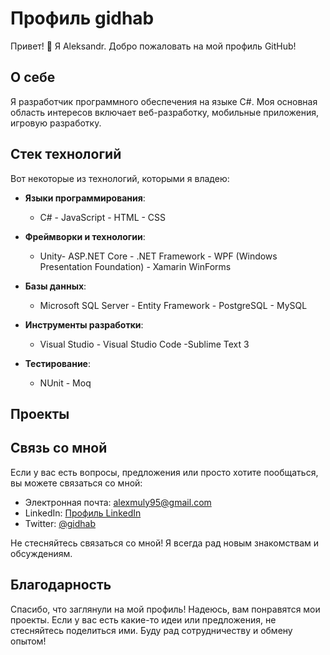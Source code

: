 # Профиль gidhab

Привет! 👋 Я Aleksandr. Добро пожаловать на мой профиль GitHub!

## О себе

Я разработчик программного обеспечения на языке C#. Моя основная область интересов включает веб-разработку, мобильные приложения, игровую разработку.
## Стек технологий

Вот некоторые из технологий, которыми я владею:

- **Языки программирования**: 
  - C# - JavaScript - HTML - CSS

- **Фреймворки и технологии**: 
  - Unity- ASP.NET Core - .NET Framework - WPF (Windows Presentation Foundation) - Xamarin  WinForms

- **Базы данных**:
  - Microsoft SQL Server - Entity Framework   - PostgreSQL - MySQL

- **Инструменты разработки**:
  - Visual Studio - Visual Studio Code -Sublime Text 3

- **Тестирование**:
  - NUnit - Moq

## Проекты

<!--Здесь я делюсь некоторыми из моих проектов:

1. **AwesomeProject**: Краткое описание проекта и его цели.

   [Ссылка на проект](https://github.com/gidhab/AwesomeProject)

2. **CoolApp**: Еще один интересный проект, над которым я работал.

   [Ссылка на проект](https://github.com/gidhab/CoolApp)

3. **MyPortfolio**: Мой личный сайт-портфолио, где я показываю свои работы и достижения.

   [Ссылка на проект](https://github.com/gidhab/MyPortfolio) -->

## Связь со мной

Если у вас есть вопросы, предложения или просто хотите пообщаться, вы можете связаться со мной:

- Электронная почта: alexmuly95@gmail.com
- LinkedIn: [Профиль LinkedIn](https://www.linkedin.com/in/alexmulya/)
- Twitter: [@gidhab](https://twitter.com/alexmulya95)

Не стесняйтесь связаться со мной! Я всегда рад новым знакомствам и обсуждениям.

## Благодарность

Спасибо, что заглянули на мой профиль! Надеюсь, вам понравятся мои проекты. Если у вас есть какие-то идеи или предложения, не стесняйтесь поделиться ими. Буду рад сотрудничеству и обмену опытом!

